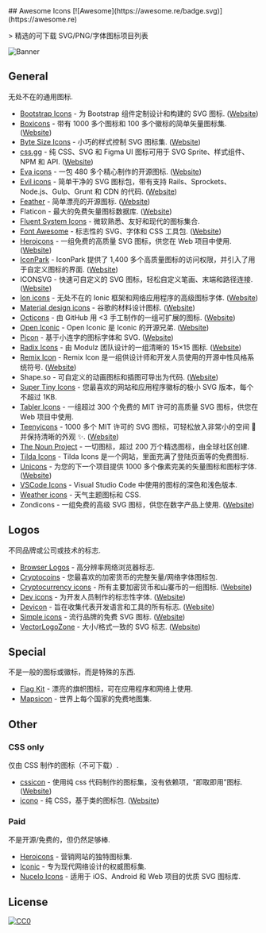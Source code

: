 <div class="github-widget" data-repo="notlmn/awesome-icons"></div>
<script async src="https://pagead2.googlesyndication.com/pagead/js/adsbygoogle.js"></script><ins class="adsbygoogle" style="display:block" data-ad-client="ca-pub-6890694312814945" data-ad-slot="5473692530" data-ad-format="auto"  data-full-width-responsive="true"></ins><script>(adsbygoogle = window.adsbygoogle || []).push({});</script>
## Awesome Icons [![Awesome](https://awesome.re/badge.svg)](https://awesome.re)

&gt; 精选的可下载 SVG/PNG/字体图标项目列表

![Banner](https://raw.githubusercontent.com/notlmn/awesome-icons/master/./media/banner.png)



## General

无处不在的通用图标.

- [Bootstrap Icons](https://github.com/twbs/icons#readme)  - 为 Bootstrap 组件定制设计和构建的 SVG 图标.  ([Website](https://icons.getbootstrap.com/))
- [Boxicons](https://github.com/atisawd/boxicons#readme)  - 带有 1000 多个图标和 100 多个徽标的简单矢量图标集.  ([Website](https://boxicons.com/))
- [Byte Size Icons](https://github.com/danklammer/bytesize-icons#readme)  - 小巧的样式控制 SVG 图标集.  ([Website](https://danklammer.com/bytesize-icons))
- [css.gg](https://github.com/astrit/css.gg#readme)  - 纯 CSS、SVG 和 Figma UI 图标可用于 SVG Sprite、样式组件、NPM 和 API.  ([Website](https://css.gg))
- [Eva icons](https://github.com/akveo/eva-icons#readme)  - 一包 480 多个精心制作的开源图标.  ([Website](https://akveo.github.io/eva-icons))
- [Evil icons](https://github.com/evil-icons/evil-icons#readme)  - 简单干净的 SVG 图标包，带有支持 Rails、Sprockets、Node.js、Gulp、Grunt 和 CDN 的代码.  ([Website](http://evil-icons.io))
- [Feather](https://github.com/feathericons/feather#readme)  - 简单漂亮的开源图标.  ([Website](https://feathericons.com))
 - Flaticon - 最大的免费矢量图标数据库.  ([Website](https://flaticon.com))
- [Fluent System Icons](https://github.com/microsoft/fluentui-system-icons#fluent-system-icons) - 微软熟悉、友好和现代的图标集合.
- [Font Awesome](https://github.com/FortAwesome/Font-Awesome#readme)  - 标志性的 SVG、字体和 CSS 工具包.  ([Website](https://fontawesome.com))
- [Heroicons](https://github.com/refactoringui/heroicons#readme)  - 一组免费的高质量 SVG 图标，供您在 Web 项目中使用.  ([Website](https://heroicons.dev))
- [IconPark](https://github.com/bytedance/IconPark#readme)  - IconPark 提供了 1,400 多个高质量图标的访问权限，并引入了用于自定义图标的界面.  ([Website](https://iconpark.bytedance.com))
 - ICONSVG - 快速可自定义的 SVG 图标，轻松自定义笔画、末端和路径连接.  ([Website](https://iconsvg.xyz))
- [Ion icons](https://github.com/ionic-team/ionicons#readme)  - 无处不在的 Ionic 框架和网络应用程序的高级图标字体.  ([Website](https://ionicons.com))
- [Material design icons](https://github.com/google/material-design-icons#readme)  - 谷歌的材料设计图标.  ([Website](https://material.io/tools/icons))
- [Octicons](https://github.com/primer/octicons#readme)  - 由 GitHub 用 &lt;3 手工制作的一组可扩展的图标.  ([Website](https://octicons.github.com))
- [Open Iconic](https://github.com/iconic/open-iconic#readme)  - Open Iconic 是 Iconic 的开源兄弟.  ([Website](https://useiconic.com/open))
- [Picon](https://github.com/yne/picon#readme)  - 基于小连字的图标字体和 SVG.  ([Website](https://yne.fr/picon))
- [Radix Icons](https://github.com/radix-ui/icons)  - 由 Modulz 团队设计的一组清晰的 15×15 图标.  ([Website](https://icons.modulz.app/))
- [Remix Icon](https://github.com/Remix-Design/RemixIcon#readme)  - Remix Icon 是一组供设计师和开发人员使用的开源中性风格系统符号.  ([Website](https://remixicon.com))
 - Shape.so - 可自定义的动画图标和插图可导出为代码.  ([Website](https://shape.so))
- [Super Tiny Icons](https://github.com/edent/SuperTinyIcons#readme) - 您最喜欢的网站和应用程序徽标的极小 SVG 版本，每个不超过 1KB.
- [Tabler Icons](https://github.com/tabler/tabler-icons) - 一组超过 300 个免费的 MIT 许可的高质量 SVG 图标，供您在 Web 项目中使用.
- [Teenyicons](https://github.com/teenyicons/teenyicons)  - 1000 多个 MIT 许可的 SVG 图标，可轻松放入非常小的空间 :pinching_hand: 并保持清晰的外观 :sparkles:.  ([Website](https://teenyicons.com))
- [The Noun Project](https://thenounproject.com/) - 一切图标，超过 200 万个精选图标，由全球社区创建.
- [Tilda Icons](https://tilda.cc/free-icons) - Tilda Icons 是一个网站，里面充满了登陆页面等的免费图标.
- [Unicons](https://github.com/iconscout/unicons)  - 为您的下一个项目提供 1000 多个像素完美的矢量图标和图标字体.  ([Website](https://iconscout.com/unicons))
- [VSCode Icons](https://github.com/microsoft/vscode-icons#readme) - Visual Studio Code 中使用的图标的深色和浅色版本.
- [Weather icons](https://github.com/erikflowers/weather-icons#readme) - 天气主题图标和 CSS.
 - Zondicons - 一组免费的高级 SVG 图标，供您在数字产品上使用.  ([Website](http://www.zondicons.com))

## Logos

不同品牌或公司或技术的标志.

- [Browser Logos](https://github.com/alrra/browser-logos#readme) - 高分辨率网络浏览器标志.
- [Cryptocoins](https://github.com/AllienWorks/cryptocoins#readme) - 您最喜欢的加密货币的完整矢量/网络字体图标包.
- [Cryptocurrency icons](https://github.com/atomiclabs/cryptocurrency-icons#readme)  - 所有主要加密货币和山寨币的一组图标.  ([Website](http://cryptoicons.co))
- [Dev icons](https://github.com/vorillaz/devicons#readme)  - 为开发人员制作的标志性字体.  ([Website](http://vorillaz.github.io/devicons))
- [Devicon](https://github.com/devicons/devicon#readme)  - 旨在收集代表开发语言和工具的所有标志.  ([Website](https://devicons.github.io/devicon))
- [Simple icons](https://github.com/simple-icons/simple-icons#readme)  - 流行品牌的免费 SVG 图标.  ([Website](https://simpleicons.org))
- [VectorLogoZone](https://github.com/VectorLogoZone/vectorlogozone#readme)  - 大小/格式一致的 SVG 标志.  ([Website](https://www.vectorlogo.zone/))

## Special

不是一般的图标或徽标，而是特殊的东西.

- [Flag Kit](https://github.com/madebybowtie/FlagKit#readme) - 漂亮的旗帜图标，可在应用程序和网络上使用.
- [Mapsicon](https://github.com/djaiss/mapsicon#readme) - 世界上每个国家的免费地图集.

## Other

### CSS only

仅由 CSS 制作的图标（不可下载）.

- [cssicon](https://github.com/wentin/cssicon#readme)  - 使用纯 css 代码制作的图标集，没有依赖项，“即取即用”图标.  ([Website](https://cssicon.space))
- [icono](https://github.com/saeedalipoor/icono#readme)  - 纯 CSS，基于类的图标包.  ([Website](https://saeedalipoor.github.io/icono))

### Paid

不是开源/免费的，但仍然足够棒.

- [Heroicons](https://www.heroicons.com) - 营销网站的独特图标集.
- [Iconic](https://useiconic.com) - 专为现代网络设计的权威图标集.
- [Nucelo Icons](https://nucleoapp.com/premium-icons) - 适用于 iOS、Android 和 Web 项目的优质 SVG 图标库.

## License

[![CC0](https://mirrors.creativecommons.org/presskit/buttons/88x31/svg/cc-zero.svg)](https://creativecommons.org/publicdomain/zero/1.0/)
